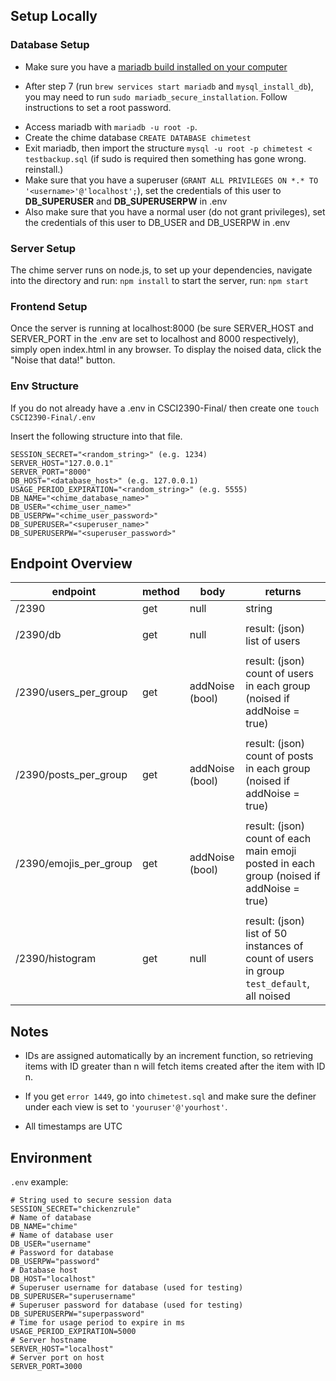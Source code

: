 ## Setup Locally

### Database Setup

-   Make sure you have a [mariadb build installed on your computer](https://mariadb.com/resources/blog/installing-mariadb-10-1-16-on-mac-os-x-with-homebrew/)

*   After step 7 (run `brew services start mariadb` and `mysql_install_db`), you may need to run `sudo mariadb_secure_installation`. Follow instructions to set a root password.

-   Access mariadb with `mariadb -u root -p`.
-   Create the chime database `CREATE DATABASE chimetest`
-   Exit mariadb, then import the structure `mysql -u root -p chimetest < testbackup.sql` (if sudo is required then something has gone wrong. reinstall.)
-   Make sure that you have a superuser (`GRANT ALL PRIVILEGES ON *.* TO '<username>'@'localhost';`), set the credentials of this user to **DB_SUPERUSER** and **DB_SUPERUSERPW** in .env
-   Also make sure that you have a normal user (do not grant privileges), set the credentials of this user to DB_USER and DB_USERPW in .env

### Server Setup

The chime server runs on node.js, to set up your dependencies, navigate into the directory and run: `npm install`
to start the server, run: `npm start`

### Frontend Setup

Once the server is running at localhost:8000 (be sure SERVER_HOST and SERVER_PORT in the .env are set to localhost and 8000 respectively), simply open index.html in any browser.
To display the noised data, click the "Noise that data!" button.

### Env Structure

If you do not already have a .env in CSCI2390-Final/ then create one `touch CSCI2390-Final/.env`

Insert the following structure into that file.

```
SESSION_SECRET="<random_string>" (e.g. 1234)
SERVER_HOST="127.0.0.1"
SERVER_PORT="8000"
DB_HOST="<database_host>" (e.g. 127.0.0.1)
USAGE_PERIOD_EXPIRATION="<random_string>" (e.g. 5555)
DB_NAME="<chime_database_name>"
DB_USER="<chime_user_name>"
DB_USERPW="<chime_user_password>"
DB_SUPERUSER="<superuser_name>"
DB_SUPERUSERPW="<superuser_password>"
```

## Endpoint Overview

| endpoint                | method | body                                                                                                                                            | returns                                                                                                                                           |
| ----------------------- | ------ | ----------------------------------------------------------------------------------------------------------------------------------------------- | ------------------------------------------------------------------------------------------------------------------------------------------------- |
| /2390                   | get    | null                                                                                                                                            | string                                                                                                                                            |
|                         |        |                                                                                                                                                 |
| /2390/db                | get    | null                                                                                                                                            | result: (json) list of users                                                                                                                      |
|                         |        |                                                                                                                                                 |
| /2390/users_per_group   | get    | addNoise (bool)                                                                                                                                 | result: (json) count of users in each group (noised if addNoise = true)                                                                           |
|                         |        |                                                                                                                                                 |
| /2390/posts_per_group   | get    | addNoise (bool)                                                                                                                                 | result: (json) count of posts in each group (noised if addNoise = true)                                                                           |
|                         |        |                                                                                                                                                 |
| /2390/emojis_per_group  | get    | addNoise (bool)                                                                                                                                 | result: (json) count of each main emoji posted in each group (noised if addNoise = true)                                                          |
|                         |        |                                                                                                                                                 |
| /2390/histogram         | get    | null                                                                                                                                            | result: (json) list of 50 instances of count of users in group `test_default`, all noised                                                         |


## Notes

-   IDs are assigned automatically by an increment function, so retrieving items with ID greater than n will fetch items created after the item with ID n.

-   If you get `error 1449`, go into `chimetest.sql` and make sure the definer under each view is set to `'youruser'@'yourhost'`.

-   All timestamps are UTC

## Environment

`.env` example:

```
# String used to secure session data
SESSION_SECRET="chickenzrule"
# Name of database
DB_NAME="chime"
# Name of database user
DB_USER="username"
# Password for database
DB_USERPW="password"
# Database host
DB_HOST="localhost"
# Superuser username for database (used for testing)
DB_SUPERUSER="superusername"
# Superuser password for database (used for testing)
DB_SUPERUSERPW="superpassword"
# Time for usage period to expire in ms
USAGE_PERIOD_EXPIRATION=5000
# Server hostname
SERVER_HOST="localhost"
# Server port on host
SERVER_PORT=3000
```
